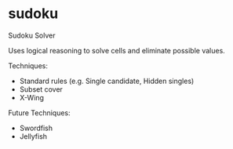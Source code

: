# sudoku
Sudoku Solver

Uses logical reasoning to solve cells and eliminate possible values.

Techniques:
- Standard rules (e.g. Single candidate, Hidden singles)
- Subset cover
- X-Wing

Future Techniques:
- Swordfish
- Jellyfish
